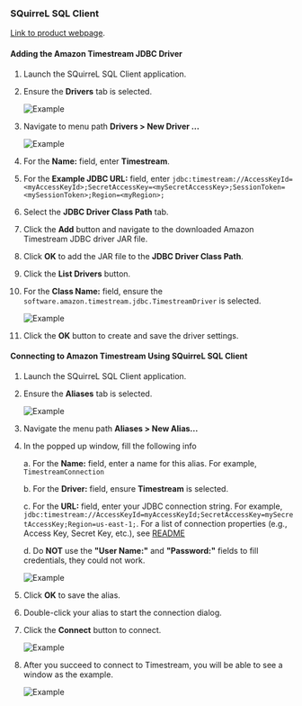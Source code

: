 ### SQuirreL SQL Client 
[Link to product webpage](https://sourceforge.net/projects/squirrel-sql/).

#### Adding the Amazon Timestream JDBC Driver

1. Launch the SQuirreL SQL Client application.
2. Ensure the **Drivers** tab is selected.

    ![Example](../images/squirrel/squirrel1.png)

3. Navigate to menu path **Drivers > New Driver ...**

    ![Example](../images/squirrel/squirrel2.png)

4. For the **Name:** field, enter **Timestream**.
5. For the **Example JDBC URL:** field, enter `jdbc:timestream://AccessKeyId=<myAccessKeyId>;SecretAccessKey=<mySecretAccessKey>;SessionToken=<mySessionToken>;Region=<myRegion>;`
6. Select the **JDBC Driver Class Path** tab.
7. Click the **Add** button and navigate to the downloaded Amazon Timestream JDBC driver JAR file.
8. Click **OK** to add the JAR file to the **JDBC Driver Class Path**.
9. Click the **List Drivers** button.
10. For the **Class Name:** field, ensure the `software.amazon.timestream.jdbc.TimestreamDriver` is selected.

    ![Example](../images/squirrel/squirrel3.png)

11. Click the **OK** button to create and save the driver settings.

#### Connecting to Amazon Timestream Using SQuirreL SQL Client

1. Launch the SQuirreL SQL Client application.
2. Ensure the **Aliases** tab is selected.

    ![Example](../images/squirrel/squirrel4.png)

3. Navigate the menu path **Aliases > New Alias...**
4. In the popped up window, fill the following info

    a. For the **Name:** field, enter a name for this alias. For example, `TimestreamConnection`
    
    b. For the **Driver:** field, ensure **Timestream** is selected.

    c. For the **URL:** field, enter your JDBC connection string. For example, `jdbc:timestream://AccessKeyId=myAccessKeyId;SecretAccessKey=mySecretAccessKey;Region=us-east-1;`. For a list of connection properties (e.g., Access Key, Secret Key, etc.), see [README](../../README.md#optional-connection-properties)

    d. Do **NOT** use the **"User Name:"** and **"Password:"** fields to fill credentials, they could not work.

    ![Example](../images/squirrel/squirrel5.png)

5. Click **OK** to save the alias.
6. Double-click your alias to start the connection dialog.
7. Click the **Connect** button to connect.

    ![Example](../images/squirrel/squirrel6.png)

8. After you succeed to connect to Timestream, you will be able to see a window as the example.

    ![Example](../images/squirrel/squirrel7.png)